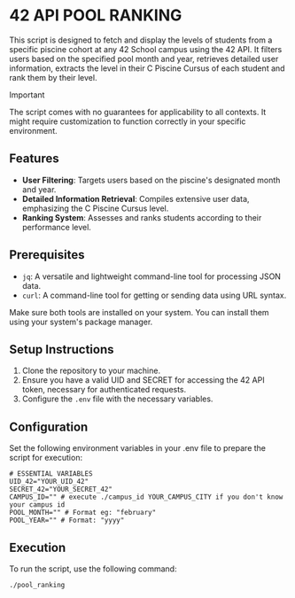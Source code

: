 # 42 API POOL RANKING

This script is designed to fetch and display the levels of students from a specific piscine cohort at any 42 School campus using the 42 API. It filters users based on the specified pool month and year, retrieves detailed user information, extracts the level in their C Piscine Cursus of each student and rank them by their level.

> [!IMPORTANT]
> The script comes with no guarantees for applicability to all contexts. It might require customization to function correctly in your specific environment.

## Features

- **User Filtering**: Targets users based on the piscine's designated month and year.
- **Detailed Information Retrieval**: Compiles extensive user data, emphasizing the C Piscine Cursus level.
- **Ranking System**: Assesses and ranks students according to their performance level.

## Prerequisites

- `jq`: A versatile and lightweight command-line tool for processing JSON data.
- `curl`: A command-line tool for getting or sending data using URL syntax.

Make sure both tools are installed on your system. You can install them using your system's package manager.

## Setup Instructions

1. Clone the repository to your machine.
2. Ensure you have a valid UID and SECRET for accessing the 42 API token, necessary for authenticated requests.
3. Configure the `.env` file with the necessary variables.

## Configuration

Set the following environment variables in your .env file to prepare the script for execution:
```shell
# ESSENTIAL VARIABLES
UID_42="YOUR_UID_42"
SECRET_42="YOUR_SECRET_42"
CAMPUS_ID="" # execute ./campus_id YOUR_CAMPUS_CITY if you don't know your campus id
POOL_MONTH="" # Format eg: "february"
POOL_YEAR="" # Format: "yyyy"
```

## Execution

To run the script, use the following command:
```bash
./pool_ranking
```
